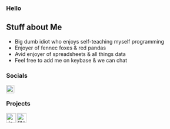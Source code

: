 ### Hello

## Stuff about Me
- Big dumb idiot who enjoys self-teaching myself programming
- Enjoyer of fennec foxes & red pandas
- Avid enjoyer of spreadsheets & all things data
- Feel free to add me on keybase & we can chat

### Socials

[<img align="left" alt="Keybase" width="22px" src="https://github.com/JessicaThePrincess/JessicaThePrincess/blob/master/assets/keybase.png" />][keybase]

<br />

### Projects

[<img align="left" alt="JavaScript" width="26px" src="https://github.com/JessicaThePrincess/JessicaThePrincess/blob/master/assets/javascript.png" />][jsprojects]
[<img align="left" alt="PHP" width="26px" src="https://github.com/JessicaThePrincess/JessicaThePrincess/blob/master/assets/php.png" />][phpprojects]

<br />
<br />

[keybase]: https://keybase.io/fulltimewife
[phpprojects]: https://dev.azure.com/maximilianjunhuber/Cartel
[jsprojects]: https://github.com/HeadpatGang
